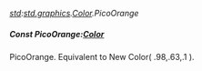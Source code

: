 _[std](../../modules/std/std-module.md):[std.graphics](../../modules/std/std-graphics.md).[Color](../../modules/std/std-graphics-color.md).PicoOrange_
##### Const PicoOrange:[Color](../../modules/std/std-graphics-color.md)
PicoOrange. Equivalent to New Color( .98,.63,.1 ).
